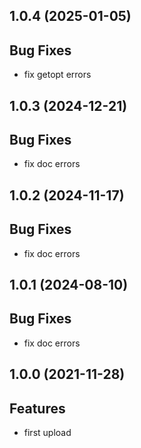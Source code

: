 ## 1.0.4 (2025-01-05)

## Bug Fixes

- fix getopt errors

## 1.0.3 (2024-12-21)

## Bug Fixes

- fix doc errors

## 1.0.2 (2024-11-17)

## Bug Fixes

- fix doc errors

## 1.0.1 (2024-08-10)

## Bug Fixes

- fix doc errors

## 1.0.0 (2021-11-28)

## Features

- first upload